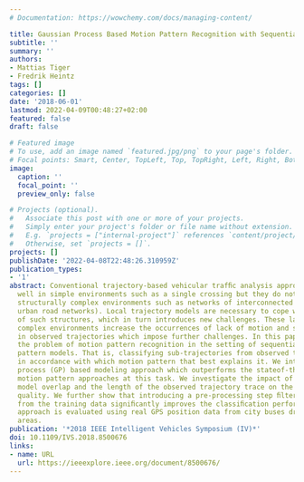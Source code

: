 ```yaml
---
# Documentation: https://wowchemy.com/docs/managing-content/

title: Gaussian Process Based Motion Pattern Recognition with Sequential Local Models
subtitle: ''
summary: ''
authors:
- Mattias Tiger
- Fredrik Heintz
tags: []
categories: []
date: '2018-06-01'
lastmod: 2022-04-09T00:48:27+02:00
featured: false
draft: false

# Featured image
# To use, add an image named `featured.jpg/png` to your page's folder.
# Focal points: Smart, Center, TopLeft, Top, TopRight, Left, Right, BottomLeft, Bottom, BottomRight.
image:
  caption: ''
  focal_point: ''
  preview_only: false

# Projects (optional).
#   Associate this post with one or more of your projects.
#   Simply enter your project's folder or file name without extension.
#   E.g. `projects = ["internal-project"]` references `content/project/deep-learning/index.md`.
#   Otherwise, set `projects = []`.
projects: []
publishDate: '2022-04-08T22:48:26.310959Z'
publication_types:
- '1'
abstract: Conventional trajectory-based vehicular trafﬁc analysis approaches work
  well in simple environments such as a single crossing but they do not scale to more
  structurally complex environments such as networks of interconnected crossings (e.g.
  urban road networks). Local trajectory models are necessary to cope with the multi-modality
  of such structures, which in turn introduces new challenges. These larger and more
  complex environments increase the occurrences of lack of motion and self-overlaps
  in observed trajectories which impose further challenges. In this paper we consider
  the problem of motion pattern recognition in the setting of sequential local motion
  pattern models. That is, classifying sub-trajectories from observed trajectories
  in accordance with which motion pattern that best explains it. We introduce a Gaussian
  process (GP) based modeling approach which outperforms the stateof-the-art GP based
  motion pattern approaches at this task. We investigate the impact of varying local
  model overlap and the length of the observed trajectory trace on the classiﬁcation
  quality. We further show that introducing a pre-processing step ﬁltering out stops
  from the training data signiﬁcantly improves the classiﬁcation performance. The
  approach is evaluated using real GPS position data from city buses driving in urban
  areas.
publication: '*2018 IEEE Intelligent Vehicles Symposium (IV)*'
doi: 10.1109/IVS.2018.8500676
links:
- name: URL
  url: https://ieeexplore.ieee.org/document/8500676/
---
```

